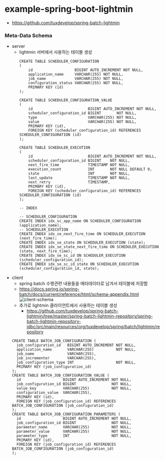 # example-spring-boot-lightmin

- https://github.com/tuxdevelop/spring-batch-lightmin


### Meta-Data Schema
- server
  - lightmin 서버에서 사용하는 테이블 생성
    ```
    CREATE TABLE SCHEDULER_CONFIGURATION
    (
        id                   BIGINT AUTO_INCREMENT NOT NULL,
        application_name     VARCHAR(255) NOT NULL,
        job_name             VARCHAR(255) NOT NULL,
        configuration_status VARCHAR(255) NOT NULL,
        PRIMARY KEY (id)
    );

    CREATE TABLE SCHEDULER_CONFIGURATION_VALUE
    (
        id                         BIGINT AUTO_INCREMENT NOT NULL,
        scheduler_configuration_id BIGINT       NOT NULL,
        type                       VARCHAR(255) NOT NULL,
        value                      VARCHAR(255) NOT NULL,
        PRIMARY KEY (id),
        FOREIGN KEY (scheduler_configuration_id) REFERENCES SCHEDULER_CONFIGURATION (id)
    );

    CREATE TABLE SCHEDULER_EXECUTION
    (
        id                         BIGINT AUTO_INCREMENT NOT NULL,
        scheduler_configuration_id BIGINT    NOT NULL,
        next_fire_time             TIMESTAMP NOT NULL,
        execution_count            INT       NOT NULL DEFAULT 0,
        state                      INT       NOT NULL,
        last_update                TIMESTAMP NOT NULL,
        next_retry                 TIMESTAMP,
        PRIMARY KEY (id),
        FOREIGN KEY (scheduler_configuration_id) REFERENCES SCHEDULER_CONFIGURATION (id)
    );

    -- INDEX

    -- SCHEDULER_CONFIGURATION
    CREATE INDEX idx_sc_app_name ON SCHEDULER_CONFIGURATION (application_name);
    -- SCHEDULER_EXECUTION
    CREATE INDEX idx_se_next_fire_time ON SCHEDULER_EXECUTION (next_fire_time);
    CREATE INDEX idx_se_state ON SCHEDULER_EXECUTION (state);
    CREATE INDEX idx_se_state_next_fire_time ON SCHEDULER_EXECUTION (state, next_fire_time);
    CREATE INDEX idx_se_sc_id ON SCHEDULER_EXECUTION (scheduler_configuration_id);
    CREATE INDEX idx_se_sc_id_state ON SCHEDULER_EXECUTION (scheduler_configuration_id, state);
    ```
- client
  - spring batch 수행관련 내용들을 메타데이터로 남겨서 테이블에 저장함
  - https://docs.spring.io/spring-batch/docs/current/reference/html/schema-appendix.html
    ![client-schema](https://docs.spring.io/spring-batch/docs/current/reference/html/images/meta-data-erd.png)
  - 추가로 lightmin 클라이언트에서 사용하는 테이블 생성
    - https://github.com/tuxdevelop/spring-batch-lightmin/tree/master/spring-batch-lightmin-repository/spring-batch-lightmin-repository-jdbc/src/main/resources/org/tuxdevelop/spring/batch/lightmin/repository
  ```
  CREATE TABLE BATCH_JOB_CONFIGURATION (
    job_configuration_id   BIGINT AUTO_INCREMENT NOT NULL,
    application_name       VARCHAR(255)          NOT NULL,
    job_name               VARCHAR(255),
    job_incrementer        VARCHAR(255),
    job_configuration_type INT                   NOT NULL,
    PRIMARY KEY (job_configuration_id)
  );
  CREATE TABLE BATCH_JOB_CONFIGURATION_VALUE (
    id                   BIGINT AUTO_INCREMENT NOT NULL,
    job_configuration_id BIGINT                NOT NULL,
    value_key            VARCHAR(255)          NOT NULL,
    configuration_value  VARCHAR(255),
    PRIMARY KEY (id),
    FOREIGN KEY (job_configuration_id) REFERENCES BATCH_JOB_CONFIGURATION (job_configuration_id)
  );
  CREATE TABLE BATCH_JOB_CONFIGURATION_PARAMETERS (
    id                   BIGINT AUTO_INCREMENT NOT NULL,
    job_configuration_id BIGINT                NOT NULL,
    parameter_name       VARCHAR(255)          NOT NULL,
    parameter_value      VARCHAR(255)          NOT NULL,
    parameter_type       INT                   NOT NULL,
    PRIMARY KEY (id),
    FOREIGN KEY (job_configuration_id) REFERENCES BATCH_JOB_CONFIGURATION (job_configuration_id)
  );
  ```
